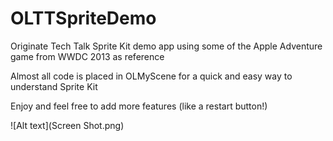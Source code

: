 OLTTSpriteDemo
==============

Originate Tech Talk Sprite Kit demo app using some of the Apple Adventure game from WWDC 2013 as reference

Almost all code is placed in OLMyScene for a quick and easy way to understand Sprite Kit

Enjoy and feel free to add more features (like a restart button!)

![Alt text](Screen Shot.png)
